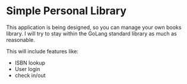 # Simple Personal Library

This application is being designed, so you can manage your own books library. I will try to stay within the GoLang standard library as much as reasonable.

This will include features like:
- ISBN lookup
- User login
- check in/out